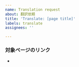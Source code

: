 ```yaml
---
name: Translation request
about: 翻訳依頼
title: 'Translate: [page title]'
labels: translate
assignees: ''

---
```


### 対象ページのリンク

- []()
